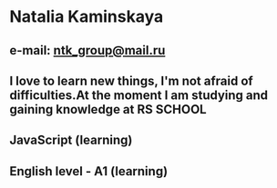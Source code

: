 # Natalia Kaminskaya
## e-mail: ntk_group@mail.ru
## I love to learn new things, I'm not afraid of difficulties.At the moment I am studying and gaining knowledge at RS SCHOOL
## JavaScript (learning)
## English level - A1 (learning)
